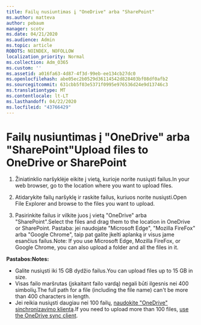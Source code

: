 ```yaml
---
title: Failų nusiuntimas į "OneDrive" arba "SharePoint"
ms.author: matteva
author: pebaum
manager: scotv
ms.date: 04/21/2020
ms.audience: Admin
ms.topic: article
ROBOTS: NOINDEX, NOFOLLOW
localization_priority: Normal
ms.collection: Adm_O365
ms.custom: ''
ms.assetid: a016fa63-4d87-4f3d-99eb-ee134cb27dc0
ms.openlocfilehash: abe05ec2b0529d36114542d828403bf08df0afb2
ms.sourcegitcommit: 631cbb5f03e5371f0995e976536d24e9d13746c3
ms.translationtype: MT
ms.contentlocale: lt-LT
ms.lasthandoff: 04/22/2020
ms.locfileid: "43766429"
---
```

# <a name="upload-files-to-onedrive-or-sharepoint"></a><span data-ttu-id="da7f5-102">Failų nusiuntimas į "OneDrive" arba "SharePoint"</span><span class="sxs-lookup"><span data-stu-id="da7f5-102">Upload files to OneDrive or SharePoint</span></span>

1. <span data-ttu-id="da7f5-103">Žiniatinklio naršyklėje eikite į vietą, kurioje norite nusiųsti failus.</span><span class="sxs-lookup"><span data-stu-id="da7f5-103">In your web browser, go to the location where you want to upload files.</span></span>
    
2. <span data-ttu-id="da7f5-104">Atidarykite failų naršyklę ir raskite failus, kuriuos norite nusiųsti.</span><span class="sxs-lookup"><span data-stu-id="da7f5-104">Open File Explorer and browse to the files you want to upload.</span></span>
    
3. <span data-ttu-id="da7f5-105">Pasirinkite failus ir vilkite juos į vietą "OneDrive" arba "SharePoint".</span><span class="sxs-lookup"><span data-stu-id="da7f5-105">Select the files and drag them to the location in OneDrive or SharePoint.</span></span> <span data-ttu-id="da7f5-106">Pastaba: jei naudojate "Microsoft Edge", "Mozilla FireFox" arba "Google Chrome", taip pat galite įkelti aplanką ir visus jame esančius failus.</span><span class="sxs-lookup"><span data-stu-id="da7f5-106">Note: If you use Microsoft Edge, Mozilla FireFox, or Google Chrome, you can also upload a folder and all the files in it.</span></span>
    
<span data-ttu-id="da7f5-107">**Pastabos:**</span><span class="sxs-lookup"><span data-stu-id="da7f5-107">**Notes:**</span></span>
- <span data-ttu-id="da7f5-108">Galite nusiųsti iki 15 GB dydžio failus.</span><span class="sxs-lookup"><span data-stu-id="da7f5-108">You can upload files up to 15 GB in size.</span></span> 
- <span data-ttu-id="da7f5-109">Visas failo maršrutas (įskaitant failo vardą) negali būti ilgesnis nei 400 simbolių.</span><span class="sxs-lookup"><span data-stu-id="da7f5-109">The full path for a file (including the file name) can't be more than 400 characters in length.</span></span> 
- <span data-ttu-id="da7f5-110">Jei reikia nusiųsti daugiau nei 100 failų, [naudokite "OneDrive" sinchronizavimo klientą](https://go.microsoft.com/fwlink/?linkid=866427).</span><span class="sxs-lookup"><span data-stu-id="da7f5-110">If you need to upload more than 100 files, [use the OneDrive sync client](https://go.microsoft.com/fwlink/?linkid=866427).</span></span> 
  

